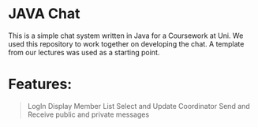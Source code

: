 # JAVA Chat
This is a simple chat system written in Java for a Coursework at Uni.
We used this repository to work together on developing the chat.
A template from our lectures was used as a starting point.
# Features: 
> LogIn
> Display Member List
> Select and Update Coordinator
> Send and Receive public and private messages

